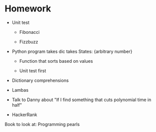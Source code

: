 # Homework

* Unit test

    * Fibonacci

    * Fizzbuzz

* Python program takes dic takes States: {arbitrary number}

    * Function that sorts based on values

    * Unit test first

* Dictionary comprehensions

* Lambas

* Talk to Danny about "If I find something that cuts polynomial time in half"

* HackerRank


Book to look at: Programming pearls